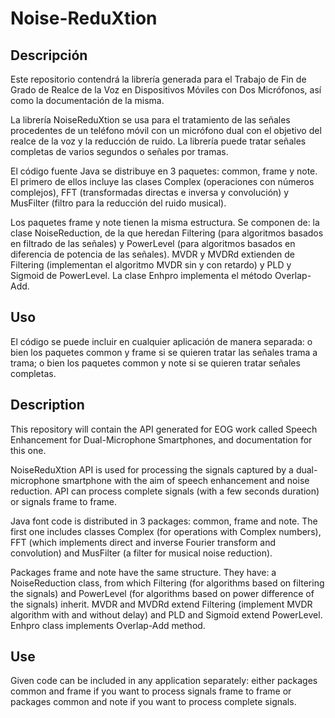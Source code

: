 # Noise-ReduXtion

## Descripción
Este repositorio contendrá la librería generada para el Trabajo de Fin de Grado de Realce de la Voz en Dispositivos Móviles con Dos Micrófonos, así como la documentación de la misma.

La librería NoiseReduXtion se usa para el tratamiento de las señales procedentes de un teléfono móvil con un micrófono dual con el objetivo del realce de la voz y la reducción de ruido. La librería puede tratar señales completas de varios segundos o señales por tramas.

El código fuente Java se distribuye en 3 paquetes: common, frame y note. El primero de ellos incluye las clases Complex (operaciones con números complejos), FFT (transformadas directas e inversa y convolución) y MusFilter (filtro para la reducción del ruido musical). 

Los paquetes frame y note tienen la misma estructura. Se componen de: la clase NoiseReduction, de la que heredan Filtering (para algoritmos basados en filtrado de las señales) y PowerLevel (para algoritmos basados en diferencia de potencia de las señales). MVDR y MVDRd extienden de Filtering (implementan el algoritmo MVDR sin y con retardo) y PLD y Sigmoid de PowerLevel. La clase Enhpro implementa el método Overlap-Add.

## Uso

El código se puede incluir en cualquier aplicación de manera separada: o bien los paquetes common y frame si se quieren tratar las señales trama a trama; o bien los paquetes common y note si se quieren tratar señales completas. 


## Description
This repository will contain the API generated for EOG work called Speech Enhancement for Dual-Microphone Smartphones, and documentation for this one.

NoiseReduXtion API is used for processing the signals captured by a dual-microphone smartphone with the aim of speech enhancement and noise reduction. API can process complete signals (with a few seconds duration) or signals frame to frame.

Java font code is distributed in 3 packages: common, frame and note. The first one includes classes Complex (for operations with Complex numbers), FFT (which implements direct and inverse Fourier transform and convolution) and MusFilter (a filter for musical noise reduction).

Packages frame and note have the same structure. They have: a NoiseReduction class, from which Filtering (for algorithms based on filtering the signals) and PowerLevel (for algorithms based on power difference of the signals) inherit. MVDR and MVDRd extend Filtering (implement MVDR algorithm with and without delay) and PLD and Sigmoid extend PowerLevel. Enhpro class implements Overlap-Add method.

## Use

Given code can be included in any application separately: either packages common and frame if you want to process signals frame to frame or packages common and note if you want to process complete signals.
